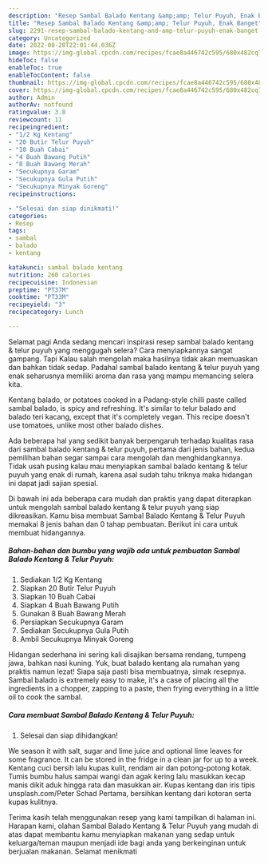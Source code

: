 ```yaml
---
description: "Resep Sambal Balado Kentang &amp;amp; Telur Puyuh, Enak Banget"
title: "Resep Sambal Balado Kentang &amp;amp; Telur Puyuh, Enak Banget"
slug: 2291-resep-sambal-balado-kentang-and-amp-telur-puyuh-enak-banget
category: Uncategorized
date: 2022-08-28T22:01:44.036Z
image: https://img-global.cpcdn.com/recipes/fcae8a446742c595/680x482cq70/sambal-balado-kentang-telur-puyuh-foto-resep-utama.jpg
hideToc: false
enableToc: true
enableTocContent: false
thumbnail: https://img-global.cpcdn.com/recipes/fcae8a446742c595/680x482cq70/sambal-balado-kentang-telur-puyuh-foto-resep-utama.jpg
cover: https://img-global.cpcdn.com/recipes/fcae8a446742c595/680x482cq70/sambal-balado-kentang-telur-puyuh-foto-resep-utama.jpg
author: Admin
authorAv: notfound
ratingvalue: 3.8
reviewcount: 11
recipeingredient:
- "1/2 Kg Kentang"
- "20 Butir Telur Puyuh"
- "10 Buah Cabai"
- "4 Buah Bawang Putih"
- "8 Buah Bawang Merah"
- "Secukupnya Garam"
- "Secukupnya Gula Putih"
- "Secukupnya Minyak Goreng"
recipeinstructions:

- "Selesai dan siap dinikmati!"
categories:
- Resep
tags:
- sambal
- balado
- kentang

katakunci: sambal balado kentang 
nutrition: 260 calories
recipecuisine: Indonesian
preptime: "PT37M"
cooktime: "PT33M"
recipeyield: "3"
recipecategory: Lunch

---
```



Selamat pagi Anda sedang mencari inspirasi resep sambal balado kentang &amp; telur puyuh yang menggugah selera? Cara menyiapkannya sangat gampang. Tapi Kalau salah mengolah maka hasilnya tidak akan memuaskan dan bahkan tidak sedap. Padahal sambal balado kentang &amp; telur puyuh yang enak seharusnya memiliki aroma dan rasa yang mampu memancing selera kita.


Kentang balado, or potatoes cooked in a Padang-style chilli paste called sambal balado, is spicy and refreshing. It&#39;s similar to telur balado and balado teri kacang, except that it&#39;s completely vegan. This recipe doesn&#39;t use tomatoes, unlike most other balado dishes.

Ada beberapa hal yang sedikit banyak berpengaruh terhadap kualitas rasa dari sambal balado kentang &amp; telur puyuh, pertama dari jenis bahan, kedua pemilihan bahan segar sampai cara mengolah dan menghidangkannya. Tidak usah pusing kalau mau menyiapkan sambal balado kentang &amp; telur puyuh yang enak di rumah, karena asal sudah tahu triknya maka hidangan ini dapat jadi sajian spesial.


Di bawah ini ada beberapa cara mudah dan praktis yang dapat diterapkan untuk mengolah sambal balado kentang &amp; telur puyuh yang siap dikreasikan. Kamu bisa membuat Sambal Balado Kentang &amp; Telur Puyuh memakai 8 jenis bahan dan 0 tahap pembuatan. Berikut ini cara untuk membuat hidangannya.

<!--inarticleads1-->

##### Bahan-bahan dan bumbu yang wajib ada untuk pembuatan Sambal Balado Kentang &amp; Telur Puyuh:

1. Sediakan 1/2 Kg Kentang
1. Siapkan 20 Butir Telur Puyuh
1. Siapkan 10 Buah Cabai
1. Siapkan 4 Buah Bawang Putih
1. Gunakan 8 Buah Bawang Merah
1. Persiapkan Secukupnya Garam
1. Sediakan Secukupnya Gula Putih
1. Ambil Secukupnya Minyak Goreng


Hidangan sederhana ini sering kali disajikan bersama rendang, tumpeng jawa, bahkan nasi kuning. Yuk, buat balado kentang ala rumahan yang praktis namun lezat! Siapa saja pasti bisa membuatnya, simak resepnya. Sambal balado is extremely easy to make, it&#39;s a case of placing all the ingredients in a chopper, zapping to a paste, then frying everything in a little oil to cook the sambal. 

<!--inarticleads2-->

##### Cara membuat Sambal Balado Kentang &amp; Telur Puyuh:


1. Selesai dan siap dihidangkan!

We season it with salt, sugar and lime juice and optional lime leaves for some fragrance. It can be stored in the fridge in a clean jar for up to a week. Kentang cuci bersih lalu kupas kulit, rendam air dan potong-potong kotak. Tumis bumbu halus sampai wangi dan agak kering lalu masukkan kecap manis dikit aduk hingga rata dan masukkan air. Kupas kentang dan iris tipis unsplash.com/Peter Schad Pertama, bersihkan kentang dari kotoran serta kupas kulitnya. 

Terima kasih telah menggunakan resep yang kami tampilkan di halaman ini. Harapan kami, olahan Sambal Balado Kentang &amp; Telur Puyuh yang mudah di atas dapat membantu kamu menyiapkan makanan yang sedap untuk keluarga/teman maupun menjadi ide bagi anda yang berkeinginan untuk berjualan makanan. Selamat menikmati
